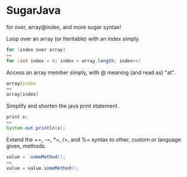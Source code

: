 # SugarJava
for over, array@index, and more sugar syntax!

Loop over an array (or Iteritable) with an index simply.
```java
for (index over array)
==
for (int index = 0; index < array.length; index++)
```

Access an array member simply, with @ meaning (and read as) "at".
```java
array@index
==
array[index]
```

Simplify and shorten the java print statement.
```java
print x;
==
System.out.println(x);
```

Extend the +=, -=, *=, /=, and %= syntax to other, custom or language given, methods.
```java
value = .someMethod();
==
value = value.someMethod();
```
